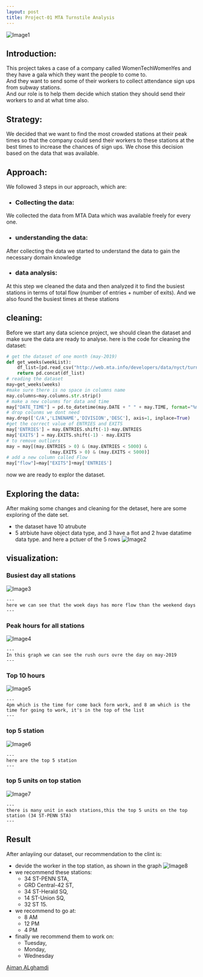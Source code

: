 ```yaml
---
layout: post
title: Project-01 MTA Turnstile Analysis 
---
```

![Image1]({{site.url}}/images/index.png)

## Introduction: 

This project takes a case of a company called WomenTechWomenYes and they have a gala which they want the people to come to.<br /> And they want to send some of their workers to collect attendance sign ups from subway stations. <br /> And our role is to help them decide which station they should send their workers to and at what time also. 




## Strategy:
We decided that we want to find the most crowded stations at their peak times so that the company could send their workers to these stations at the best times to increase the chances of sign ups. We chose this decision based on the data that was available. 

## Approach: 
We followed 3 steps in our approach, which are: 
 * ### Collecting the data:
We collected the data from MTA Data which was available freely for every one.
* ### understanding the data: 
After collecting the data we started to understand the data to gain the necessary domain knowledge
* ### data analysis: 
At this step we cleaned the data and then analyzed it to find the busiest stations in terms of total flow (number of entries + number of exits). And we also found the busiest times at these stations
## cleaning:
Before we start any data science project, we should clean the dataset and make sure the data are ready to analyse.<be/>
here is the code for cleaning the dataset:

```python
# get the dataset of one month (may-2019)
def get_weeks(weekList):
    df_list=[pd.read_csv("http://web.mta.info/developers/data/nyct/turnstile/turnstile_{}.txt".format(week)) for week in weekList]
    return pd.concat(df_list)
# reading the dataset
may=get_weeks(weeks)
#make sure there is no space in columns name
may.columns=may.columns.str.strip()
# make a new colunms for data and time
may["DATE_TIME"] = pd.to_datetime(may.DATE + " " + may.TIME, format="%m/%d/%Y %H:%M:%S")
# drop colunms we dont need
may.drop(['C/A','LINENAME','DIVISION','DESC'], axis=1, inplace=True)
#get the correct value of ENTRIES and EXITS
may['ENTRIES'] = may.ENTRIES.shift(-1)-may.ENTRIES
may['EXITS'] = may.EXITS.shift(-1) - may.EXITS
# to remove outliers 
may = may[(may.ENTRIES > 0) & (may.ENTRIES < 5000) & 
                (may.EXITS > 0) & (may.EXITS < 5000)]
# add a new column called Flow 
may["flow"]=may["EXITS"]+may['ENTRIES']

```
now we are ready to explor the dataset.

## Exploring the data:

 After making some changes and cleaning for the detaset, here are some exploring of the date set.

* the dataset have 10 atrubute 
* 5 atrbiute have object data type, and 3 have a flot and 2 hvae datatime data type.
and here a pctuer of the 5 rows 
![Image2]({{site.url}}/images/pro2.jpg)


## visualization: 

### Busiest day all stations
![Image3]({{site.url}}/images/Flow_over_the_day.png)
```
---
here we can see that the woek days has more flow than the weekend days
---
```
### Peak hours for all stations
![Image4]({{site.url}}/images/Rush_hours.png)
```
---
In this graph we can see the rush ours ovre the day on may-2019 
---
```
### Top 10 hours
![Image5]({{site.url}}/images/Top_10_ho.png)
```
---
4pm which is the time for come back form work, and 8 am which is the time for going to work, it's in the top of the list
---
```
### top 5 station 
![Image6]({{site.url}}/images/Top_5.png)
```
---
here are the top 5 station 
---
```
### top 5 units on top station

![Image7]({{site.url}}/images/units.png)
```
---
there is many unit in each stations,this the top 5 units on the top station (34 ST-PENN STA)
---
```

## Result 

After anlayiing our dataset, our recommendation to the clint is:
* devide the worker in the top station, as shown in the graph 
![Image8]({{site.url}}/images/pro4.jpg)
* we recommend these stations:
    * 34 ST-PENN STA, 
    * GRD Central-42 ST,
    * 34 ST-Herald SQ,
    * 14 ST-Union SQ, 
    * 32 ST 15.
* we recommend to go at:
    * 8 AM
    * 12 PM
    * 4 PM
* finally we recommend them to work on:
    * Tuesday, 
    * Monday, 
    * Wednesday




[Aiman ALghamdi](http://linkedin.com/in/aiman-alghamdi)
